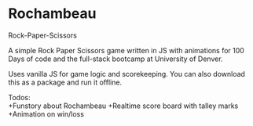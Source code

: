 # Rochambeau
Rock-Paper-Scissors

A simple Rock Paper Scissors game written in JS with animations for 100 Days of code and the full-stack bootcamp at University of Denver.

Uses vanilla JS for game logic and scorekeeping.  You can also download this as a package and run it offline.  

Todos:  
+Funstory about Rochambeau
+Realtime score board with talley marks
+Animation on win/loss